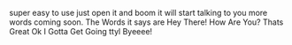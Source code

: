 super easy to use just open it and boom it will start talking to you more words coming soon.
The Words it says are
Hey There!
How Are You?
Thats Great
Ok
I Gotta Get Going
ttyl
Byeeee!
